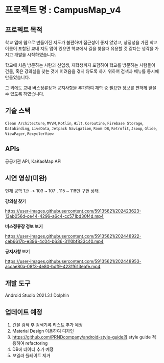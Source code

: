 # 프로젝트 명 : CampusMap_v4

## 프로젝트 목적

  학교 앱에 웹으로 만들어진 지도가 불편하며 접근성이 좋지 않았고, 상징성을 가진 학교 이름이 포함된 교내 지도 앱이 있으면 학교에서 길을 찾을때 
  유용할 것 같다는 생각을 가지고 개발을 시작하였습니다.

  학교에 처음 방문하는 사람과 신입생, 재학생까지 포함하여 학교를 방문하는 사람들이 건물, 혹은 강의실을 찾는 것에 어려움을 겪지 않도록 하기 위하여 검색과 메뉴를 동시에 만들었습니다.
  
  그 외에도 교내 버스정류장과 공지사항을 추가하여 재학 중 필요한 정보를 편하게 얻을 수 있도록 하였습니다.


  
## 기술 스택
`Clean Architecture`, `MVVM`, `Kotlin`, `Hilt`, `Coroutine`, `Firebase Storage`, `Databinding`, `LiveData`, `Jetpack Navigation`, `Room DB`, `Retrofit`,
`Jsoup`, `Glide`, `ViewPager`, `RecyclerView`

## APIs
공공기관 API, KaKaoMap API


  
  
## 시연 영상(미완)

현재 공학 1관 -> 103 ~ 107 , 115 ~ 118만 구현 상태.

**강의실 찾기**

https://user-images.githubusercontent.com/59135621/202423623-13ab056d-ce44-4296-a6c4-cc571bd30f4d.mp4

**버스정류장 정보 보기**

https://user-images.githubusercontent.com/59135621/202448922-ceb6617b-e396-4c04-b636-3110bf833c40.mp4

**공지사항 보기**

https://user-images.githubusercontent.com/59135621/202448953-accae80a-08f3-4e80-bdf9-4231f613eafe.mp4

## 개발 도구

Android Studio 2021.3.1 Dolphin

## 업데이트 예정

1. 건물 검색 후 검색기록 리스트 추가 예정
2. Material Design 이용하여 디자인
3. https://github.com/PRNDcompany/android-style-guide의 style guide 적용하여 refactoring
4. DB에 데이터 추가 예정
5. 보일러 플레이트 제거
